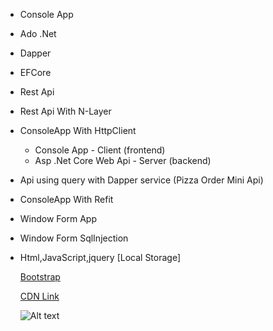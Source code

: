 - Console App 
- Ado .Net
- Dapper
- EFCore
- Rest Api
- Rest Api With N-Layer
- ConsoleApp With HttpClient
	- Console App - Client (frontend)
	- Asp .Net Core Web Api - Server (backend)
- Api using query with Dapper service (Pizza Order Mini Api)
- ConsoleApp With Refit
- Window Form App
- Window Form SqlInjection
- Html,JavaScript,jquery [Local Storage]
  
  [Bootstrap](https://getbootstrap.com)

  [CDN Link](https://cdnjs.com/libraries/jquery)

  ![Alt text](https://www.hostinger.co.uk/tutorials/wp-content/uploads/sites/2/2019/01/how-does-a-CDN-work-1.png)